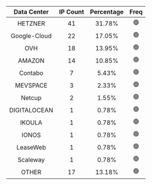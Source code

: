 | Data Center | IP Count | Percentage | Freq |
|:------------:|:--------:|:-----------:|:-----:|
| HETZNER | 41 | 31.78% | 🟢 |
| Google-Cloud | 22 | 17.05% | 🟢 |
| OVH | 18 | 13.95% | 🟢 |
| AMAZON | 14 | 10.85% | 🟢 |
| Contabo | 7 | 5.43% | 🟢 |
| MEVSPACE | 3 | 2.33% | 🟢 |
| Netcup | 2 | 1.55% | 🟢 |
| DIGITALOCEAN | 1 | 0.78% | 🟢 |
| IKOULA | 1 | 0.78% | 🟢 |
| IONOS | 1 | 0.78% | 🟢 |
| LeaseWeb | 1 | 0.78% | 🟢 |
| Scaleway | 1 | 0.78% | 🟢 |
| OTHER | 17 | 13.18% | 🟢 |